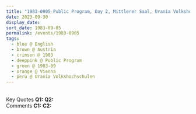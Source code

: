 ```yaml
---
title: "1983-0905 Public Program, Day 2, Mittlerer Saal, Urania Volkshochschulen, Volksbildungshaus, Uraniastraße 1, Vienna, Austria"
date: 2023-09-30
display_date: 
sort_date: 1983-09-05
permalink: /events/1983-0905
tags:
  - blue @ English
  - brown @ Austria
  - crimson @ 1983
  - deeppink @ Public Program
  - green @ 1983-09
  - orange @ Vienna
  - peru @ Urania Volkshochschulen  
---
```


<br>

<wave-list>
  <list-title color="DarkSeaGreen" width="55">Key Quotes</list-title>
  <list-item color="BlanchedAlmond" width="280"><b>Q1:</b> <i></i></list-item>
  <list-item color="Lavender" width="280"><b>Q2:</b> <i></i></list-item>
</wave-list>

<br>

<wave-list>
  <list-title color="DarkSeaGreen" width="55">Comments</list-title>
  <list-item color="BlanchedAlmond" width="280"><b>C1:</b> <i></i></list-item>
  <list-item color="Lavender" width="280"><b>C2:</b> <i></i></list-item>
</wave-list>